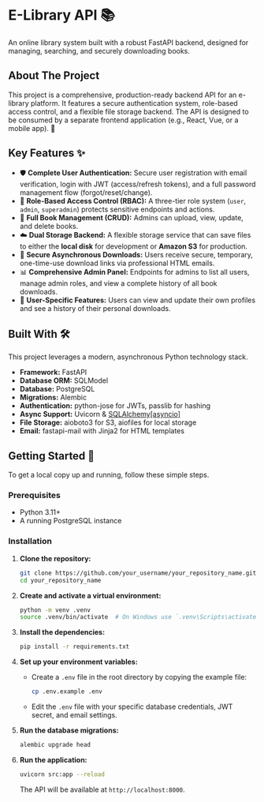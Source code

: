 # E-Library API 📚

An online library system built with a robust FastAPI backend, designed for managing, searching, and securely downloading books.

## About The Project

This project is a comprehensive, production-ready backend API for an e-library platform. It features a secure authentication system, role-based access control, and a flexible file storage backend. The API is designed to be consumed by a separate frontend application (e.g., React, Vue, or a mobile app). 🚀

## Key Features ✨

*   🛡️ **Complete User Authentication:** Secure user registration with email verification, login with JWT (access/refresh tokens), and a full password management flow (forgot/reset/change).
*   👑 **Role-Based Access Control (RBAC):** A three-tier role system (`user`, `admin`, `superadmin`) protects sensitive endpoints and actions.
*   📖 **Full Book Management (CRUD):** Admins can upload, view, update, and delete books.
*   ☁️ **Dual Storage Backend:** A flexible storage service that can save files to either the **local disk** for development or **Amazon S3** for production.
*   📧 **Secure Asynchronous Downloads:** Users receive secure, temporary, one-time-use download links via professional HTML emails.
*   📊 **Comprehensive Admin Panel:** Endpoints for admins to list all users, manage admin roles, and view a complete history of all book downloads.
*   👤 **User-Specific Features:** Users can view and update their own profiles and see a history of their personal downloads.

## Built With 🛠️

This project leverages a modern, asynchronous Python technology stack.

*   **Framework:** FastAPI
*   **Database ORM:** SQLModel
*   **Database:** PostgreSQL
*   **Migrations:** Alembic
*   **Authentication:** python-jose for JWTs, passlib for hashing
*   **Async Support:** Uvicorn & [SQLAlchemy[asyncio]](https://docs.sqlalchemy.org/en/20/orm/extensions/asyncio.html)
*   **File Storage:** aioboto3 for S3, aiofiles for local storage
*   **Email:** fastapi-mail with Jinja2 for HTML templates

## Getting Started 🚀

To get a local copy up and running, follow these simple steps.

### Prerequisites

*   Python 3.11+
*   A running PostgreSQL instance

### Installation

1.  **Clone the repository:**
    ```sh
    git clone https://github.com/your_username/your_repository_name.git
    cd your_repository_name
    ```

2.  **Create and activate a virtual environment:**
    ```sh
    python -m venv .venv
    source .venv/bin/activate  # On Windows use `.venv\Scripts\activate`
    ```

3.  **Install the dependencies:**
    ```sh
    pip install -r requirements.txt
    ```

4.  **Set up your environment variables:**
    *   Create a `.env` file in the root directory by copying the example file:
        ```sh
        cp .env.example .env
        ```
    *   Edit the `.env` file with your specific database credentials, JWT secret, and email settings.

5.  **Run the database migrations:**
    ```sh
    alembic upgrade head
    ```

6.  **Run the application:**
    ```sh
    uvicorn src:app --reload
    ```
    The API will be available at `http://localhost:8000`.
